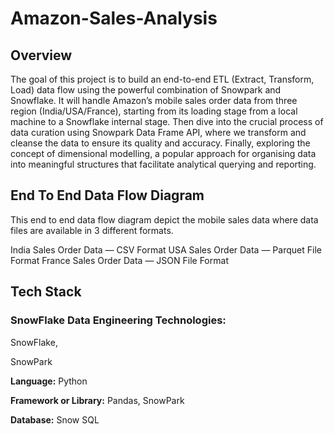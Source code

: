 # Amazon-Sales-Analysis

## Overview

The goal of this project is to build an end-to-end ETL (Extract, Transform, Load) data flow using the powerful combination of Snowpark and Snowflake. It will handle Amazon’s mobile sales order data from three region (India/USA/France), starting from its loading stage from a local machine to a Snowflake internal stage. Then dive into the crucial process of data curation using Snowpark Data Frame API, where we transform and cleanse the data to ensure its quality and accuracy. Finally, exploring the concept of dimensional modelling, a popular approach for organising data into meaningful structures that facilitate analytical querying and reporting.

## End To End Data Flow Diagram

This end to end data flow diagram depict the mobile sales data where data files are available in 3 different formats.

India Sales Order Data — CSV Format
USA Sales Order Data — Parquet File Format
France Sales Order Data — JSON File Format

## Tech Stack

### **SnowFlake Data Engineering Technologies:** 

SnowFlake,

SnowPark

**Language:** Python

**Framework or Library:** Pandas, SnowPark

**Database:** Snow SQL
